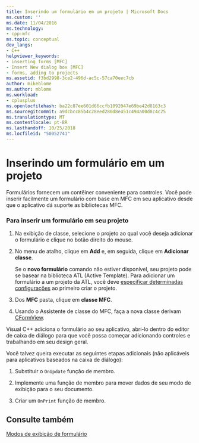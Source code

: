 ```yaml
---
title: Inserindo um formulário em um projeto | Microsoft Docs
ms.custom: ''
ms.date: 11/04/2016
ms.technology:
- cpp-mfc
ms.topic: conceptual
dev_langs:
- C++
helpviewer_keywords:
- inserting forms [MFC]
- Insert New dialog box [MFC]
- forms, adding to projects
ms.assetid: f3bd2998-3ce2-496d-ac5c-57ca70eec7cb
author: mikeblome
ms.author: mblome
ms.workload:
- cplusplus
ms.openlocfilehash: ba22c87ee601d66ccfb1092047e69be42d8163c3
ms.sourcegitcommit: a9dcbcc85b4c28eed280d8e451c494a00d8c4c25
ms.translationtype: MT
ms.contentlocale: pt-BR
ms.lasthandoff: 10/25/2018
ms.locfileid: "50052741"
---
```

# <a name="inserting-a-form-into-a-project"></a>Inserindo um formulário em um projeto

Formulários fornecem um contêiner conveniente para controles. Você pode inserir facilmente um formulário com base em MFC em seu aplicativo desde que o aplicativo dá suporte as bibliotecas MFC.

### <a name="to-insert-a-form-into-your-project"></a>Para inserir um formulário em seu projeto

1. Na exibição de classe, selecione o projeto ao qual você deseja adicionar o formulário e clique no botão direito do mouse.

1. No menu de atalho, clique em **Add** e, em seguida, clique em **Adicionar classe**.

   Se o **novo formulário** comando não estiver disponível, seu projeto pode se basear na biblioteca ATL (Active Template). Para adicionar um formulário a um projeto da ATL, você deve [especificar determinadas configurações](../atl/reference/application-settings-atl-project-wizard.md) ao primeiro criar o projeto.

1. Dos **MFC** pasta, clique em **classe MFC**.

1. Usando o Assistente de classe do MFC, faça a nova classe derivam [CFormView](../mfc/reference/cformview-class.md).

Visual C++ adiciona o formulário ao seu aplicativo, abri-lo dentro do editor de caixa de diálogo para que você possa começar adicionando controles e trabalhando em seu design geral.

Você talvez queira executar as seguintes etapas adicionais (não aplicáveis para aplicativos baseados na caixa de diálogo):

1. Substituir o `OnUpdate` função de membro.

1. Implemente uma função de membro para mover dados de seu modo de exibição para o seu documento.

1. Criar um `OnPrint` função de membro.

## <a name="see-also"></a>Consulte também

[Modos de exibição de formulário](../mfc/form-views-mfc.md)


